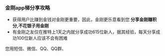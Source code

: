 ### 金刚app梯分享攻略
- 获得用户比赚到金钱对金刚更重要，因此，金刚更乐意看到您<strong> 分享金刚赚积分,不花银子用金刚</strong>
- 有金刚之友仅在推特上1天之内就分享成功615位新人，据其经验，每天分享成功100位新人应该不会有困难

您用短信、微信、QQ、QQ群、

